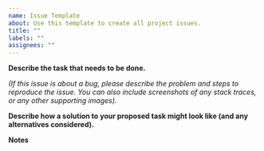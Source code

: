 ```yaml
---
name: Issue Template
about: Use this template to create all project issues.
title: ""
labels: ""
assignees: ""
---
```


**Describe the task that needs to be done.**

_(If this issue is about a bug, please describe the problem and steps to reproduce the issue. You can also include screenshots of any stack traces, or any other supporting images)._

**Describe how a solution to your proposed task might look like (and any alternatives considered).**

**Notes**
